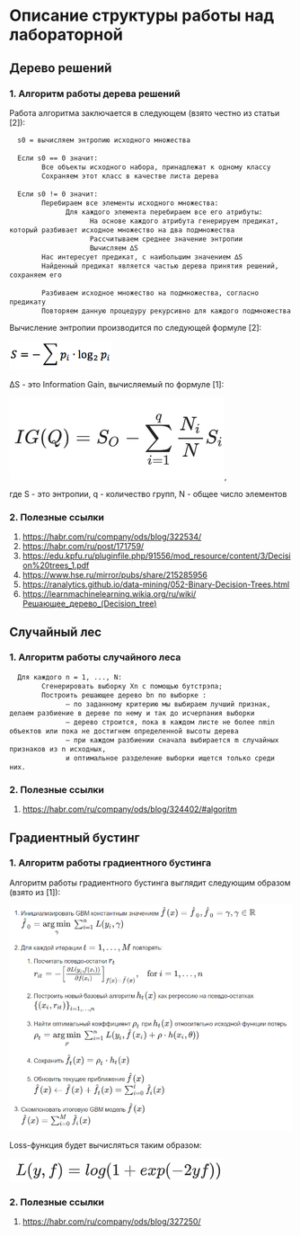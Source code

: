 # Описание структуры работы над лабораторной

## Дерево решений

### 1.      Алгоритм работы дерева решений

Работа алгоритма заключается в следующем (взято честно из статьи [2]):

      s0 = вычисляем энтропию исходного множества
      
      Если s0 == 0 значит:
            Все объекты исходного набора, принадлежат к одному классу
            Сохраняем этот класс в качестве листа дерева
            
      Если s0 != 0 значит:
            Перебираем все элементы исходного множества:
                  Для каждого элемента перебираем все его атрибуты:
                        На основе каждого атрибута генерируем предикат, который разбивает исходное множество на два подмножества
                        Рассчитываем среднее значение энтропии
                        Вычисляем ∆S
            Нас интересует предикат, с наибольшим значением ∆S
            Найденный предикат является частью дерева принятия решений, сохраняем его
            
            Разбиваем исходное множество на подмножества, согласно предикату
            Повторяем данную процедуру рекурсивно для каждого подмножества

Вычисление энтропии производится по следующей формуле [2]:

![Формула вычисления энтропии](https://github.com/Knzaytsev/IntroductionToML/raw/master/2%20lab/img/entropy.png)

∆S - это Information Gain, вычисляемый по формуле [1]:

![Формула вычисления Information Gain](https://github.com/Knzaytsev/IntroductionToML/raw/master/2%20lab/img/information%20gain.png),

где S - это энтропии, q - количество групп, N - общее число элементов


### 2.      Полезные ссылки
1.    https://habr.com/ru/company/ods/blog/322534/
2.    https://habr.com/ru/post/171759/
3.    https://edu.kpfu.ru/pluginfile.php/91556/mod_resource/content/3/Decision%20trees_1.pdf
4.    https://www.hse.ru/mirror/pubs/share/215285956
5.    https://ranalytics.github.io/data-mining/052-Binary-Decision-Trees.html
6.    https://learnmachinelearning.wikia.org/ru/wiki/Решающее_дерево_(Decision_tree)

## Случайный лес

### 1.      Алгоритм работы случайного леса

      Для каждого n = 1, ..., N:
            Сгенерировать выборку Xn с помощью бутстрэпа;
            Построить решающее дерево bn по выборке :
                  — по заданному критерию мы выбираем лучший признак, делаем разбиение в дереве по нему и так до исчерпания выборки
                  — дерево строится, пока в каждом листе не более nmin объектов или пока не достигнем определенной высоты дерева
                  — при каждом разбиении сначала выбирается m случайных признаков из n исходных,
                  и оптимальное разделение выборки ищется только среди них.

### 2.      Полезные ссылки
1.    https://habr.com/ru/company/ods/blog/324402/#algoritm

## Градиентный бустинг

### 1.      Алгоритм работы градиентного бустинга

Алгоритм работы градиентного бустинга выглядит следующим образом (взято из [1]):

![Алгоритм градиентного бустинга](https://github.com/Knzaytsev/IntroductionToML/raw/master/2%20lab/img/gbm.png)

Loss-функция будет вычисляться таким образом:

![Формула вычисления функции потерь](https://github.com/Knzaytsev/IntroductionToML/raw/master/2%20lab/img/loss.png)

### 2.      Полезные ссылки

1.    https://habr.com/ru/company/ods/blog/327250/
